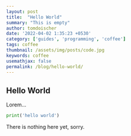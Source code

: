 ```yaml
---
layout: post
title:  "Hello World"
summary: "This is empty"
author: tomdoischer
date: '2022-04-02 1:35:23 +0530'
category: ['guides', 'programming', 'coffee']
tags: coffee
thumbnail: /assets/img/posts/code.jpg
keywords: coffee
usemathjax: false
permalink: /blog/hello-world/
---
```


## Hello World

Lorem...

```python
print('hello world')
```

There is nothing here yet, sorry. 